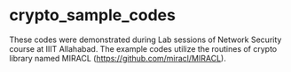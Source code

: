 # crypto_sample_codes
These codes were demonstrated during Lab sessions of Network Security course at IIIT Allahabad.
The example codes utilize the routines of crypto library named MIRACL (https://github.com/miracl/MIRACL).

